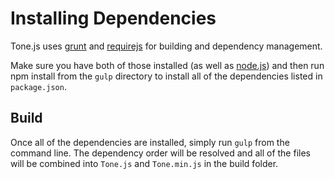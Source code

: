 # Installing Dependencies

Tone.js uses [grunt](http://gulpjs.com/) and [requirejs](http://requirejs.org/) for building and dependency management. 

Make sure you have both of those installed (as well as [node.js](nodejs.org)) and then run npm install from the `gulp` directory to install all of the dependencies listed in `package.json`. 

## Build

Once all of the dependencies are installed, simply run `gulp` from the command line. The dependency order will be resolved and all of the files will be combined into `Tone.js` and `Tone.min.js` in the build folder. 